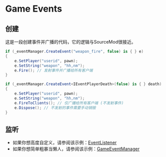 # Game Events

## 创建

这是一段创建事件并广播的代码，它的逻辑与SourceMod很接近。

```c#
if (_eventManager.CreateEvent("weapon_fire", false) is { } e)
{
    e.SetPlayer("userid", pawn);
    e.SetString("weapon", "hh,nm");
    e.Fire(); // 发射事件并广播给所有客户端
}

if (_eventManager.CreateEvent<IEventPlayerDeath>(false) is { } death)
{
    e.SetPlayer("userid", pawn);
    e.SetString("weapon", "hh,nm");
    e.FireToClients(); // 仅广播给所有客户端 (不发射事件)
    e.Dispose(); // 不发射的事件需要手动销毁
}
```

## 监听

- 如果你想高度自定义，请参阅该示例：[EventListener](../examples/event-listener.md)
- 如果你想简单粗暴当懒人，请参阅该示例：[GameEventManager](../examples/game-event-manager.md)
